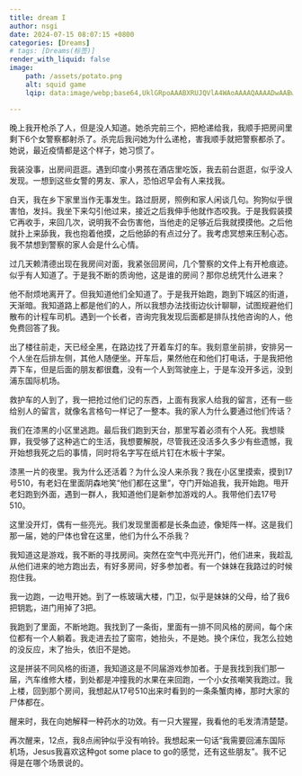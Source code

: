 ```yaml
---
title: dream I
author: nsgi
date: 2024-07-15 08:07:15 +0800
categories: [Dreams]
# tags: [Dreams(标签)]
render_with_liquid: false
image: 
    path: /assets/potato.png
    alt: squid game
    lqip: data:image/webp;base64,UklGRpoAAABXRUJQVlA4WAoAAAAQAAAADwAABwAAQUxQSDIAAAARL0AmbZurmr57yyIiqE8oiG0bejIYEQTgqiDA9vqnsUSI6H+oAERp2HZ65qP/VIAWAFZQOCBCAAAA8AEAnQEqEAAIAAVAfCWkAALp8sF8rgRgAP7o9FDvMCkMde9PK7euH5M1m6VWoDXf2FkP3BqV0ZYbO6NA/VFIAAAA

---
```

晚上我开枪杀了人，但是没人知道。她杀完前三个，把枪递给我，我顺手把房间里剩下6个女警察都射杀了。杀完后我问她为什么递枪，害我顺手就把警察都杀了。她说，最近疫情都是这个样子，她习惯了。

我装没事，出房间逛逛。遇到印度小男孩在酒店里吃饭，我去前台逛逛，似乎没人发现。一想到这些女警的男友、家人，恐怕迟早会有人来找我。

白天，我在乡下家里当作无事发生。路过厨房，照例和家人闲谈几句。狗狗似乎很害怕，发抖。我坐下来勾引他过来，接近之后我伸手他就作态咬我。于是我假装摸它再收手，来回几次，说明我不会伤害他，当他走的足够近后我就摸摸他。之后他就扑上来舔我，我也抱着他摸，之后他舔的有点过分了。我考虑冥想来压制心态。我不禁想到警察的家人会是什么心情。

过几天赖清德出现在我房间对面，我紧张回房间，几个警察的文件上有开枪痕迹。似乎有人知道了。于是我不断的质询他，这是谁的房间？那你总统凭什么进来？

他不耐烦地离开了。但我知道他们全知道了。于是我开始跑，跑到下城区的街道，天渐暗。我知道路上都是他们的人，所以我想办法找街边伙计聊聊，试图规避他们散布的计程车司机。遇到一个长者，咨询完我发现后面都是排队找他咨询的人，他免费回答了我。

出了楼往前走，天已经全黑，在路边找了开着车灯的车。我刻意坐前排，安排另一个人坐在后排左侧，其他人随便坐。开车后，果然他在和他们打电话，于是我把他弄下车，但是后面的朋友都很蠢，没有一个人到驾驶座上，于是车没开多远，没到浦东国际机场。

救护车的人到了，我一把抢过他们记的东西，上面有我家人给我的留言，还有一些给别人的留言，就像名言格句一样记了一整本。我的家人为什么要通过他们传话？

我们在漆黑的小区里逃跑。最后我们跑到天台，那里写着必须有个人死。我想赎罪，我受够了这种逃亡的生活，我想要解脱，尽管我还没活多久多少有些遗憾，我开始想我死之后的事情，同时将名字写在纸片钉在木板十字架。

漆黑一片的夜里。我为什么还活着？为什么没人来杀我？我在小区里摸索，摸到17号510，有老妇在里面阴森地笑“他们都在这里”，夺门开始追我，我开始跑。甩开老妇跑到外面，遇到一群人，我知道他们是新参加游戏的人。我带他们去17号510。

这里没开灯，偶有一些亮光。我们发现里面都是长条血迹，像矩阵一样。这是我们那一届，她的尸体也曾在这里，他们为什么不杀我？ 

我知道这是游戏，我不断的寻找房间。突然在空气中亮光开门，他们进来，我趁乱从他们进来的地方跑出去，有好多房间，好多参加者。有一个妹妹在我路过的时候抱住我。

我一边跑，一边甩开她。到了一栋玻璃大楼，门卫，似乎是妹妹的父母，给了我6把钥匙，进门用掉了3把。

我跑到了里面，不断地跑。我找到了一条街，里面有一排不同风格的房间，每个床位都有一个人躺着。我走进去拉了窗帘，她抬头，不是她。换个床位，我怎么拉她的没反应，末了抬头，依旧不是她。

这是拼装不同风格的街道，我知道这是不同届游戏参加者。于是我找到我们那一届，汽车维修大楼，到处都是冲撞我的水果在来回跑，一个小女孩嘲笑我跑过。我上楼，回到那个房间，我想起从17号510出来时看到的一条条蟹肉棒，那时大家的尸体都在。

醒来时，我在向她解释一种药水的功效。有一只大猩猩，我看他的毛发清清楚楚。

再次醒来，12点，我8点闹钟似乎没有响铃。我想起来一句话“我需要回浦东国际机场，Jesus我喜欢这种got some place to go的感觉，还有这些朋友”。我不记得是在哪个场景说的。